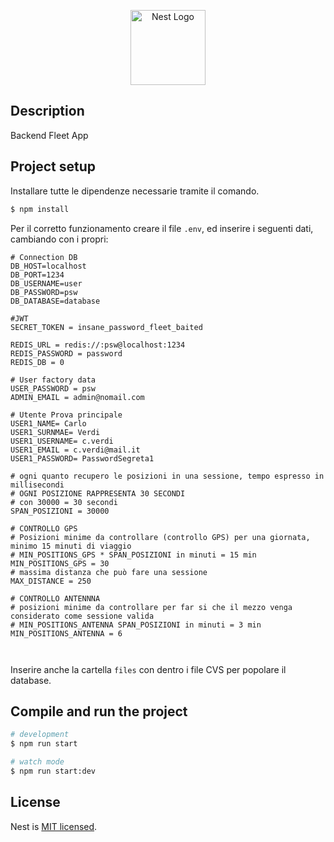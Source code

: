 <p align="center">
  <a href="http://nestjs.com/" target="blank"><img src="https://nestjs.com/img/logo-small.svg" width="120" alt="Nest Logo" /></a>
</p>

[circleci-image]: https://img.shields.io/circleci/build/github/nestjs/nest/master?token=abc123def456
[circleci-url]: https://circleci.com/gh/nestjs/nest

## Description

Backend Fleet App

## Project setup

Installare tutte le dipendenze necessarie tramite il comando.

```bash
$ npm install
```

Per il corretto funzionamento creare il file `.env`, ed inserire i seguenti dati, cambiando con i propri:

```env
# Connection DB
DB_HOST=localhost
DB_PORT=1234
DB_USERNAME=user
DB_PASSWORD=psw
DB_DATABASE=database

#JWT
SECRET_TOKEN = insane_password_fleet_baited

REDIS_URL = redis://:psw@localhost:1234
REDIS_PASSWORD = password
REDIS_DB = 0

# User factory data
USER_PASSWORD = psw
ADMIN_EMAIL = admin@nomail.com

# Utente Prova principale
USER1_NAME= Carlo
USER1_SURNMAE= Verdi
USER1_USERNAME= c.verdi
USER1_EMAIL = c.verdi@mail.it
USER1_PASSWORD= PasswordSegreta1

# ogni quanto recupero le posizioni in una sessione, tempo espresso in millisecondi
# OGNI POSIZIONE RAPPRESENTA 30 SECONDI
# con 30000 = 30 secondi
SPAN_POSIZIONI = 30000

# CONTROLLO GPS
# Posizioni minime da controllare (controllo GPS) per una giornata, minimo 15 minuti di viaggio
# MIN_POSITIONS_GPS * SPAN_POSIZIONI in minuti = 15 min
MIN_POSITIONS_GPS = 30
# massima distanza che può fare una sessione
MAX_DISTANCE = 250

# CONTROLLO ANTENNNA
# posizioni minime da controllare per far si che il mezzo venga considerato come sessione valida
# MIN_POSITIONS_ANTENNA SPAN_POSIZIONI in minuti = 3 min
MIN_POSITIONS_ANTENNA = 6



```

Inserire anche la cartella `files` con dentro i file CVS per popolare il database.

## Compile and run the project

```bash
# development
$ npm run start

# watch mode
$ npm run start:dev

```

## License

Nest is [MIT licensed](https://github.com/nestjs/nest/blob/master/LICENSE).
